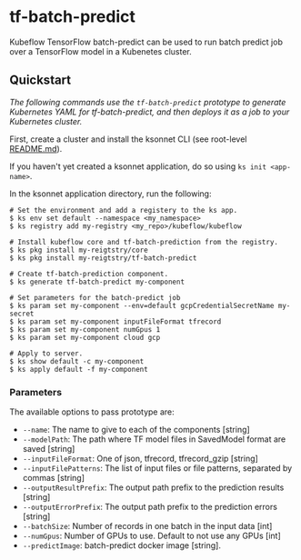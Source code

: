 # tf-batch-predict

Kubeflow TensorFlow batch-predict can be used to run batch predict job over a TensorFlow model
in a Kubenetes cluster.


## Quickstart

*The following commands use the `tf-batch-predict` prototype to generate Kubernetes YAML for tf-batch-predict, and then deploys it as a job to your Kubernetes cluster.*

First, create a cluster and install the ksonnet CLI (see root-level [README.md](rootReadme)).

If you haven't yet created a ksonnet application, do so using `ks init <app-name>`.

In the ksonnet application directory, run the following:

```shell
# Set the environment and add a registery to the ks app.
$ ks env set default --namespace <my_namespace>
$ ks registry add my-registry <my_repo>/kubeflow/kubeflow

# Install kubeflow core and tf-batch-prediction from the registry.
$ ks pkg install my-reigtstry/core
$ ks pkg install my-reigtstry/tf-batch-predict

# Create tf-batch-prediction component.
$ ks generate tf-batch-predict my-component

# Set parameters for the batch-predict job
$ ks param set my-component --env=default gcpCredentialSecretName my-secret
$ ks param set my-component inputFileFormat tfrecord
$ ks param set my-component numGpus 1
$ ks param set my-component cloud gcp

# Apply to server.
$ ks show default -c my-component
$ ks apply default -f my-component
```

### Parameters

The available options to pass prototype are:

* `--name`: The name to give to each of the components [string]
* `--modelPath`: The path where TF model files in SavedModel format are saved [string]
* `--inputFileFormat`: One of json, tfrecord, tfrecord_gzip [string]
* `--inputFilePatterns`: The list of input files or file patterns, separated by commas [string]
* `--outputResultPrefix`: The output path prefix to the prediction results [string]
* `--outputErrorPrefix`: The output path prefix to the prediction errors [string]
* `--batchSize`: Number of records in one batch in the input data [int]
* `--numGpus`: Number of GPUs to use. Default to not use any GPUs [int]
* `--predictImage`: batch-predict docker image [string].

[rootReadme]: https://github.com/ksonnet
